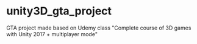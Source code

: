 # unity3D_gta_project
GTA project made based on Udemy class "Complete course of 3D games with Unity 2017 + multiplayer mode"
